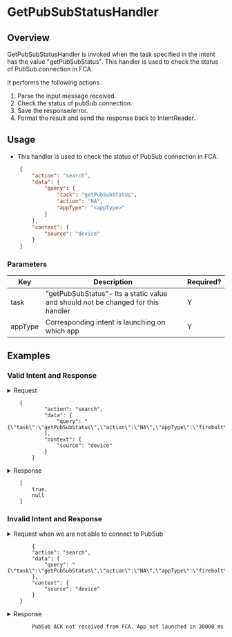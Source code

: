 # GetPubSubStatusHandler

## Overview

GetPubSubStatusHandler is invoked when the task specified in the intent has the value "getPubSubStatus". This handler is used to check the status of PubSub connection in FCA.

It performs the following actions :
1. Parse the input message received.
2. Check the status of pubSub connection. 
3. Save the response/error.
4. Format the result and send the response back to IntentReader.

## Usage
* This handler is used to check the status of PubSub connection in FCA.

```json
    {
        "action": "search",
        "data": {
            "query": {
                "task": "getPubSubStatus",
                "action": "NA",
                "appType": "<appType>"
            }
        },
        "context": {
            "source": "device"
        }
    }
```

### Parameters

| Key               | Description                                                                           | Required? |
|-------------------|---------------------------------------------------------------------------------------|-----------|
| task              | "getPubSubStatus"- Its a static value and should not be changed for this handler      | Y         |
| appType           | Corresponding intent is launching on which app                                        | Y         |

## Examples

### Valid Intent and Response

<details>
    <summary> Request </summary>
</details>

        {
                "action": "search",
                "data": {
                    "query": "{\"task\":\"getPubSubStatus\",\"action\":\"NA\",\"appType\":\"firebolt\"}"
                },
                "context": {
                    "source": "device"
                }
            }


<details>
    <summary> Response </summary>
</details>

        [
            true,
            null
        ]

### Invalid Intent and Response

<details>
    <summary>Request when we are not able to connect to PubSub </summary>
</details>

            {
            "action": "search",
            "data": {
                "query": "{\"task\":\"getPubSubStatus\",\"action\":\"NA\",\"appType\":\"firebolt\"}"
            },
            "context": {
                "source": "device"
            }
        }
<details>
    <summary> Response </summary>
</details>

            PubSub ACK not received from FCA. App not launched in 30000 ms

